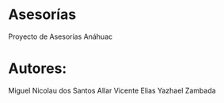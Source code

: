 # Asesorías
 Proyecto de Asesorías Anáhuac
 # Autores: 
 Miguel Nicolau dos Santos Allar
 Vicente Elias Yazhael Zambada
